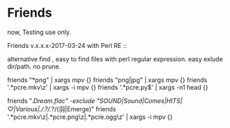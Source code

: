 # Friends

now, Testing use only.

Friends v.x.x.x-2017-03-24 with Perl RE ::

alternative find , easy to find files with perl regular expression.
easy exlude dir/path. no prune.

  friends "*png"        | xargs mpv       {}
  friends "png|jpg"     | xargs mpv       {}
  friends '.*pcre.mkv\z' | xargs -i  mpv   {}
  friends '.*pcre.py$'   | xargs -n1 head  {}
 

 friends ".*Dream.*flac" -exclude "SOUND|Sound|Comes|HITS|♡|Various|./.*?/.*?/(羽|Emerge)" 
 friends '.*pcre.mkv\z|.*pcre.png\z|.*pcre.ogg\z' | xargs -i  mpv {} 
 
 
